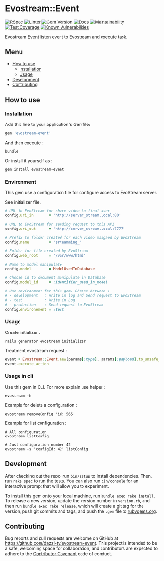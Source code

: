# Evostream::Event
  [![RSpec](https://github.com/dazzl-tv/evostream-event/actions/workflows/rspec.yml/badge.svg?branch=develop&event=pull_request)](https://github.com/dazzl-tv/evostream-event/actions/workflows/rspec.yml)
  [![Linter](https://github.com/dazzl-tv/evostream-event/actions/workflows/linter.yml/badge.svg)](https://github.com/dazzl-tv/evostream-event/actions/workflows/linter.yml)
  [![Gem Version](https://badge.fury.io/rb/evostream-event.svg)](https://badge.fury.io/rb/evostream-event)
  [![Docs](https://inch-ci.org/github/dazzl-tv/evostream-event.svg)](https://inch-ci.org/github/dazzl-tv/evostream-event)
  [![Maintainability](https://api.codeclimate.com/v1/badges/e3096c50f57e0cb1b83a/maintainability)](https://codeclimate.com/github/dazzl-tv/evostream-event/maintainability)
  [![Test Coverage](https://api.codeclimate.com/v1/badges/e3096c50f57e0cb1b83a/test_coverage)](https://codeclimate.com/github/dazzl-tv/evostream-event/test_coverage)
  [![Known Vulnerabilities](https://snyk.io/test/github/dazzl-tv/evostream-event/badge.svg)](https://snyk.io/test/github/dazzl-tv/evostream-event)

Evostream Event listen event to Evostream and execute task.

## Menu

* [How to use](#how-to-use)
  * [Installation](#installation)
  * [Usage](#usage)
* [Development](#development)
* [Contributing](#contributing)

## How to use

### Installation

Add this line to your application's Gemfile:

```ruby
gem 'evostream-event'
```

And then execute :

```linux
bundle
```

Or install it yourself as :

```linux
gem install evostream-event
```

### Environment

This gem use a configuration file for configure access to EvoStream server.

See initializer file.
```ruby
# URL to EvoStream for share video to final user
config.uri_in       = 'http://server_stream.local:80'

# URL to EvoStream for sending request to this API
config.uri_out      = 'http://server_stream.local:7777'

# Prefix to folder created for each video mangaed by EvoStream
config.name         = 'srteamming_'

# Folder for file created by EvoStream
config.web_root     = '/var/www/html'

# Name to model manipulate
config.model        = ModelUsedInDatabase

# Choose id to document manipulate in Database
config.model_id     = :identifier_used_in_model

# Use environment for this gem. Choose between :
# - development   : Write in log and Send request to EvoStream
# - test          : Write in Log
# - production    : Send request to EvoStream
config.environement = :test
```
### Usage

Create initializer :

```linux
rails generator evostream:initializer
```

Treatment evostream request :

```ruby
event = Evostream::Event.new(params[:type], params[:payload].to_unsafe_h)
event.execute_action
```

### Usage in cli

Use this gem in CLI. For more explain use helper :

```linux
evostream -h
```

Example for delete a configuration :

```linux
evostream removeConfig 'id: 565'
```

Example for list configuration :

```linux
# All configuration
evostream listConfig

# Just configuration number 42
evostream -s 'configId: 42' listConfig
```

## Development

After checking out the repo, run `bin/setup` to install dependencies. Then, run
`rake spec` to run the tests. You can also run `bin/console` for an interactive
prompt that will allow you to experiment.

To install this gem onto your local machine, run `bundle exec rake install`. To
release a new version, update the version number in `version.rb`, and then run
`bundle exec rake release`, which will create a git tag for the version, push
git commits and tags, and push the `.gem` file to
[rubygems.org](https://rubygems.org).

## Contributing

Bug reports and pull requests are welcome on GitHub at
https://github.com/dazzl-tv/evostream-event. This project is intended to be a
safe, welcoming space for collaboration, and contributors are expected to adhere
to the [Contributor Covenant](http://contributor-covenant.org) code of conduct.
